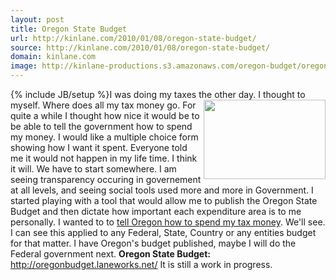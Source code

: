 ```yaml
---
layout: post
title: Oregon State Budget
url: http://kinlane.com/2010/01/08/oregon-state-budget/
source: http://kinlane.com/2010/01/08/oregon-state-budget/
domain: kinlane.com
image: http://kinlane-productions.s3.amazonaws.com/oregon-budget/oregon-capital.jpg
---
```

{% include JB/setup %}I was doing my taxes the other day. I thought to myself. Where does all my tax money go. <img title="Oregon State Capital" src="http://kinlane-productions.s3.amazonaws.com/oregon-budget/oregon-capital.jpg" alt="" width="195" height="127" align="right" /> For quite a while I thought how nice it would be to be able to tell the government how to spend my money. I would like a multiple choice form showing how I want it spent. Everyone told me it would not happen in my life time. I think it will. We have to start somewhere. I am seeing transparency occuring in governement at all levels, and seeing social tools used more and more in Government. I started playing with a tool that would allow me to publish the Oregon State Budget and then dictate how important each expenditure area is to me personally. I wanted to to <a href="http://oregonbudget.laneworks.net/">tell Oregon how to spend my tax money</a>. We'll see. I can see this applied to any Federal, State, Country or any entities budget for that matter. I have Oregon's budget published, maybe I will do the Federal government next. <strong>Oregon State Budget:</strong> <a href="http://oregonbudget.laneworks.net/">http://oregonbudget.laneworks.net/</a> It is still a work in progress.